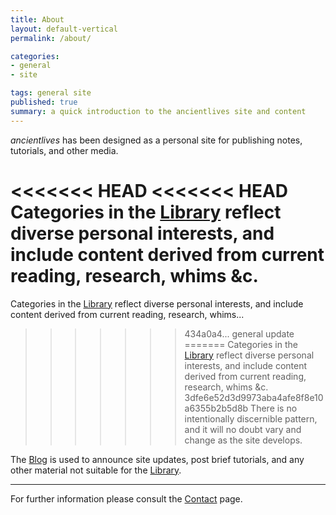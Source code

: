 ```yaml
---
title: About
layout: default-vertical
permalink: /about/

categories:
- general
- site

tags: general site
published: true
summary: a quick introduction to the ancientlives site and content
---
```


*ancientlives* has been designed as a personal site for publishing notes, tutorials, and other media.  

<<<<<<< HEAD
<<<<<<< HEAD
Categories in the [Library](/library) reflect diverse personal interests, and include content derived from current reading, research, whims &c. 
=======
Categories in the [Library](/library) reflect diverse personal interests, and include content derived from current reading, research, whims... 
>>>>>>> 434a0a4... general update
=======
Categories in the [Library](/library) reflect diverse personal interests, and include content derived from current reading, research, whims &c. 
>>>>>>> 3dfe6e52d3d9973aba4afe8f8e10a6355b2b5d8b
There is no intentionally discernible pattern, and it will no doubt vary and change as the site develops.

The [Blog](/blog) is used to announce site updates, post brief tutorials, and any other material not suitable for the [Library](/library).

***

For further information please consult the [Contact](/contact) page.  




